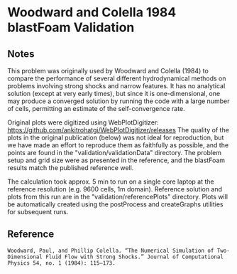 # Woodward and Colella 1984 blastFoam Validation

## Notes

This problem was originally used by Woodward and Colella (1984) to compare the performance of several different hydrodynamical methods on problems involving strong shocks and narrow features. It has no analytical solution (except at very early times), but since it is one-dimensional, one may produce a converged solution by running the code with a large number of cells, permitting an estimate of the self-convergence rate.

Original plots were digitized using WebPlotDigitizer: https://github.com/ankitrohatgi/WebPlotDigitizer/releases The quality of the plots in the original publication (below) was not ideal for reproduction, but we have made an effort to reproduce them as faithfully as possible, and the points are found in the "validation/validationData" directory. The problem setup and grid size were as presented in the reference, and the blastFoam results match the published reference well.

The calculation took approx. 5 min to run on a single core laptop at the reference resolution (e.g. 9600 cells, 1m domain). Reference solution and plots from this run are in the "validation/referencePlots" directory. Plots will be automatically created using the postProcess and createGraphs utilities for subsequent runs.


## Reference

```
Woodward, Paul, and Phillip Colella. “The Numerical Simulation of Two-Dimensional Fluid Flow with Strong Shocks.” Journal of Computational Physics 54, no. 1 (1984): 115–173.
```

